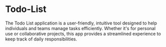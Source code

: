 # Todo-List
The Todo List application is a user-friendly, intuitive tool designed to help individuals and teams manage tasks efficiently. Whether it's for personal use or collaborative projects, this app provides a streamlined experience to keep track of daily responsibilities.
